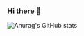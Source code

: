 ### Hi there 👋

![Anurag's GitHub stats](https://github-readme-stats.vercel.app/api?username=FurkanAdemoglu&show_icons=true&theme=tokyonight)

